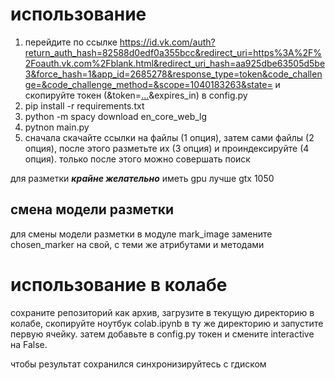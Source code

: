 # использование
1. перейдите по ссылке https://id.vk.com/auth?return_auth_hash=82588d0edf0a355bcc&redirect_uri=https%3A%2F%2Foauth.vk.com%2Fblank.html&redirect_uri_hash=aa925dbe63505d5be3&force_hash=1&app_id=2685278&response_type=token&code_challenge=&code_challenge_method=&scope=1040183263&state= и скопируйте токен (&token=<u>...</u>&expires_in) в config.py
2. pip install -r requirements.txt
3. python -m spacy download en_core_web_lg
4. pytnon main.py
5. сначала скачайте ссылки на файлы (1 опция), затем сами файлы (2 опция), после этого разметьте их (3 опция) и проиндексируйте (4 опция). только после этого можно совершать поиск

для разметки ***крайне желательно*** иметь gpu лучше gtx 1050

## смена модели разметки
для смены модели разметки в модуле mark_image замените chosen_marker на свой, с теми же атрибутами и методами

# использование в колабе
сохраните репозиторий как архив, загрузите в текущую директорию в колабе, скопируйте ноутбук colab.ipynb в ту же директорию и запустите первую ячейку. затем добавьте в config.py токен и смените interactive на False.

чтобы результат сохранился синхронизируйтесь с гдиском

